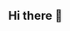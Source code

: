 ## Hi there 👋

<images src="https://github.com/BagaB7/BagaB7/commit/5b95879bbf9cdef85bb3e25374ed4578b32e6b8"  alt="The unlimited" width="700">

